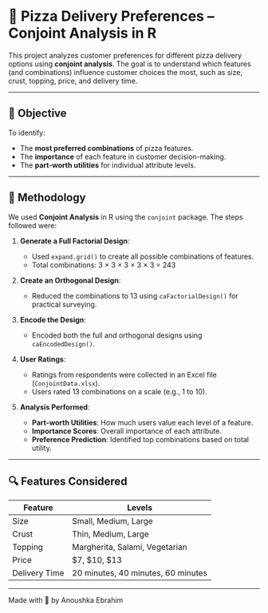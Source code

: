 # 🍕 Pizza Delivery Preferences – Conjoint Analysis in R

This project analyzes customer preferences for different pizza delivery options using **conjoint analysis**. The goal is to understand which features (and combinations) influence customer choices the most, such as size, crust, topping, price, and delivery time.

---

## 📌 Objective

To identify:
- The **most preferred combinations** of pizza features.
- The **importance** of each feature in customer decision-making.
- The **part-worth utilities** for individual attribute levels.

---

## 🧠 Methodology

We used **Conjoint Analysis** in R using the `conjoint` package. The steps followed were:

1. **Generate a Full Factorial Design**:
   - Used `expand.grid()` to create all possible combinations of features.
   - Total combinations: 3 × 3 × 3 × 3 × 3 = 243

2. **Create an Orthogonal Design**:
   - Reduced the combinations to 13 using `caFactorialDesign()` for practical surveying.

3. **Encode the Design**:
   - Encoded both the full and orthogonal designs using `caEncodedDesign()`.

4. **User Ratings**:
   - Ratings from respondents were collected in an Excel file (`ConjointData.xlsx`).
   - Users rated 13 combinations on a scale (e.g., 1 to 10).

5. **Analysis Performed**:
   - **Part-worth Utilities**: How much users value each level of a feature.
   - **Importance Scores**: Overall importance of each attribute.
   - **Preference Prediction**: Identified top combinations based on total utility.

---

## 🔍 Features Considered

| Feature       | Levels                          |
|---------------|----------------------------------|
| Size          | Small, Medium, Large             |
| Crust         | Thin, Medium, Large              |
| Topping       | Margherita, Salami, Vegetarian   |
| Price         | $7, $10, $13                     |
| Delivery Time | 20 minutes, 40 minutes, 60 minutes |

---

Made with 🍕 by Anoushka Ebrahim

